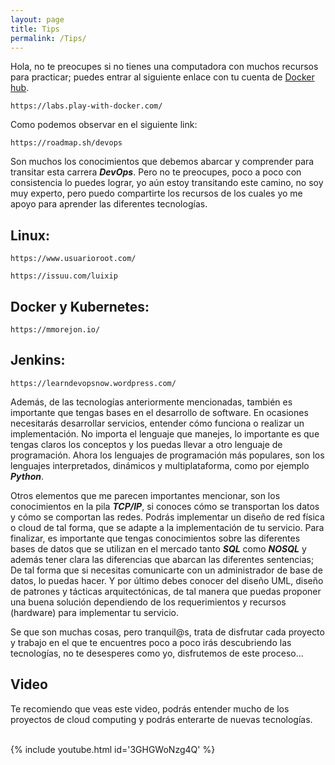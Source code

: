 ```yaml
---
layout: page
title: Tips
permalink: /Tips/
---
```

Hola, no te preocupes si no tienes una computadora con muchos recursos para practicar; puedes entrar al siguiente enlace con tu cuenta de [Docker hub](/Blog/Docker-hub).

```
https://labs.play-with-docker.com/
```

Como podemos observar en el siguiente link:

```
https://roadmap.sh/devops
```

Son muchos los conocimientos que debemos abarcar y comprender para transitar esta carrera **_DevOps_**. Pero no te preocupes, poco a poco con consistencia lo puedes lograr, yo aún estoy transitando este camino, no soy muy experto, pero puedo compartirte los recursos de los cuales yo me apoyo para aprender las diferentes tecnologías.

## Linux:

```
https://www.usuarioroot.com/
```

```
https://issuu.com/luixip
```

## Docker y Kubernetes:

```
https://mmorejon.io/
```

## Jenkins:

```
https://learndevopsnow.wordpress.com/
```

Además, de las tecnologías anteriormente mencionadas, también es importante que tengas bases en el desarrollo de software. En ocasiones necesitarás desarrollar servicios, entender cómo funciona o realizar un implementación.
No importa el lenguaje que manejes, lo importante es que tengas claros los conceptos y los puedas llevar a otro lenguaje de programación.
Ahora los lenguajes de programación más populares, son los lenguajes interpretados, dinámicos y multiplataforma, como por ejemplo **_Python_**.

Otros elementos que me parecen importantes mencionar, son los conocimientos en la pila **_TCP/IP_**, si conoces cómo se transportan los datos y cómo se comportan las redes. Podrás implementar un diseño de red física o cloud de tal forma, que se adapte a la implementación de tu servicio.
Para finalizar, es importante que tengas conocimientos sobre las diferentes bases de datos que se utilizan en el mercado tanto **_SQL_** como **_NOSQL_** y además tener clara las diferencias que abarcan las diferentes sentencias; De tal forma que si necesitas comunicarte con un administrador de base de datos, lo puedas hacer.
Y por último debes conocer del diseño UML, diseño de patrones y tácticas arquitectónicas, de tal manera que puedas proponer una buena solución dependiendo de los requerimientos y recursos (hardware) para implementar tu servicio.

Se que son muchas cosas, pero tranquil@s, trata de disfrutar cada proyecto y trabajo en el que te encuentres poco a poco irás descubriendo las tecnologías, no te desesperes como yo, disfrutemos de este proceso...


## Video

Te recomiendo que veas este video, podrás entender mucho de los proyectos de cloud computing y podrás enterarte de nuevas tecnologías.
<br><br>

{% include youtube.html id='3GHGWoNzg4Q' %}
